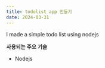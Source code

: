 ```yaml
---
title: todolist app 만들기
date: 2024-03-31
---
```


I made a simple todo list using nodejs

<!--more-->

**사용되는 주요 기술**

- Nodejs
